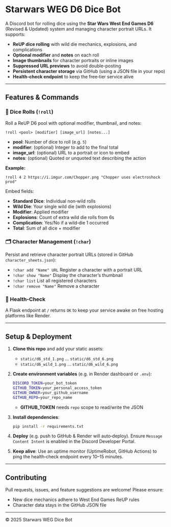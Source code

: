 # Starwars WEG D6 Dice Bot

A Discord bot for rolling dice using the **Star Wars West End Games D6** (Revised & Updated) system and managing character portrait URLs. It supports:

* **ReUP dice rolling** with wild die mechanics, explosions, and complications
* **Optional modifier** and **notes** on each roll
* **Image thumbnails** for character portraits or inline images
* **Suppressed URL previews** to avoid double-posting
* **Persistent character storage** via GitHub (using a JSON file in your repo)
* **Health‐check endpoint** to keep the free‐tier service alive

---

## Features & Commands

### 🎲 Dice Rolls (`!roll`)

Roll a ReUP D6 pool with optional modifier, thumbnail, and notes:

```
!roll <pool> [modifier] [image_url] [notes...]
```

* **pool**: Number of dice to roll (e.g. `5`)
* **modifier**: (optional) Integer to add to the final total
* **image\_url**: (optional) URL to a portrait or icon to embed
* **notes**: (optional) Quoted or unquoted text describing the action

**Example:**

```
!roll 4 2 https://i.imgur.com/Chopper.png "Chopper uses electroshock prod"
```

Embed fields:

* **Standard Dice**: Individual non‐wild rolls
* **Wild Die**: Your single wild die (with explosions)
* **Modifier**: Applied modifier
* **Explosions**: Count of extra wild die rolls from 6s
* **Complication**: Yes/No if a wild‐die 1 occurred
* **Total**: Sum of all dice + modifier

### 🗂️ Character Management (`!char`)

Persist and retrieve character portrait URLs (stored in GitHub `character_sheets.json`):

* `!char add "Name" URL`
  Register a character with a portrait URL
* `!char show "Name"`
  Display the character’s thumbnail
* `!char list`
  List all registered characters
* `!char remove "Name"`
  Remove a character

### 🔄 Health‐Check

A Flask endpoint at `/` returns `OK` to keep your service awake on free hosting platforms like Render.

---

## Setup & Deployment

1. **Clone this repo** and add your static assets:

   * `static/d6_std_1.png` … `static/d6_std_6.png`
   * `static/d6_wild_1.png` … `static/d6_wild_6.png`

2. **Create environment variables** (e.g. in Render dashboard or `.env`):

   ```bash
   DISCORD_TOKEN=your_bot_token
   GITHUB_TOKEN=your_personal_access_token
   GITHUB_OWNER=your_github_username
   GITHUB_REPO=your_repo_name
   ```

   * **GITHUB\_TOKEN** needs `repo` scope to read/write the JSON

3. **Install dependencies**:

   ```bash
   pip install -r requirements.txt
   ```

4. **Deploy** (e.g. push to GitHub & Render will auto‐deploy). Ensure `Message Content Intent` is enabled in the Discord Developer Portal.

5. **Keep alive**: Use an uptime monitor (UptimeRobot, GitHub Actions) to ping the health‐check endpoint every 10–15 minutes.

---

## Contributing

Pull requests, issues, and feature suggestions are welcome! Please ensure:

* New dice mechanics adhere to West End Games ReUP rules
* Character data stays in the GitHub JSON file

---

© 2025 Starwars WEG Dice Bot
